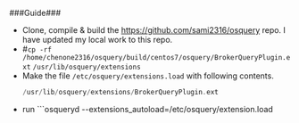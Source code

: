 ###Guide###
* Clone, compile & build the https://github.com/sami2316/osquery repo. I have updated my local work to this repo.
* #```cp -rf /home/chenone2316/osquery/build/centos7/osquery/BrokerQueryPlugin.ext``` ```/usr/lib/osquery/extensions```
* Make the file ```/etc/osquery/extensions.load``` with following contents.
  ```C++
  /usr/lib/osquery/extensions/BrokerQueryPlugin.ext
  ```
* run ```osqueryd --extensions_autoload=/etc/osquery/extension.load
